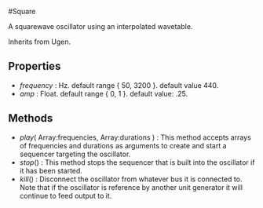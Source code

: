 #Square

A squarewave oscillator using an interpolated wavetable.

Inherits from Ugen.

## Properties

* _frequency_ : Hz. default range { 50, 3200 }. default value 440.
* _amp_ : Float. default range { 0, 1 }. default value: .25.

## Methods

* _play_( Array:frequencies, Array:durations ) : This method accepts arrays of frequencies and durations as arguments to create and start a sequencer targeting the oscillator.
* _stop_() : This method stops the sequencer that is built into the oscillator if it has been started.
* _kill_() : Disconnect the oscillator from whatever bus it is connected to. Note that if the oscillator is reference by another unit generator it will continue to feed output to it.
